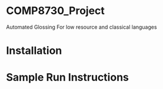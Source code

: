 # COMP8730_Project
Automated Glossing For low resource and classical languages

# Installation 


# Sample Run Instructions